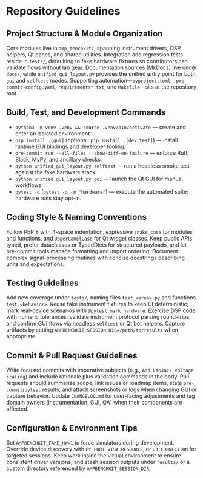 # Repository Guidelines

## Project Structure & Module Organization
Core modules live in `amp_benchkit/`, spanning instrument drivers, DSP helpers, Qt panes, and shared utilities. Integration and regression tests reside in `tests/`, defaulting to fake hardware fixtures so contributors can validate flows without lab gear. Documentation sources (MkDocs) live under `docs/`, while `unified_gui_layout.py` provides the unified entry point for both `gui` and `selftest` modes. Supporting automation—`pyproject.toml`, `.pre-commit-config.yaml`, `requirements*.txt`, and `Makefile`—sits at the repository root.

## Build, Test, and Development Commands
- `python3 -m venv .venv && source .venv/bin/activate` — create and enter an isolated environment.
- `pip install .[gui]` (optional: `pip install .[dev,test]`) — install runtime GUI bindings and developer tooling.
- `pre-commit run --all-files --show-diff-on-failure` — enforce Ruff, Black, MyPy, and ancillary checks.
- `python unified_gui_layout.py selftest` — run a headless smoke test against the fake hardware stack.
- `python unified_gui_layout.py gui` — launch the Qt GUI for manual workflows.
- `pytest -q` (`pytest -q -m "hardware"`) — execute the automated suite; hardware runs stay opt-in.

## Coding Style & Naming Conventions
Follow PEP 8 with 4-space indentation, expressive `snake_case` for modules and functions, and `UpperCamelCase` for Qt widget classes. Keep public APIs typed, prefer dataclasses or TypedDicts for structured payloads, and let pre-commit tools manage formatting and import ordering. Document complex signal-processing routines with concise docstrings describing units and expectations.

## Testing Guidelines
Add new coverage under `tests/`, naming files `test_<area>.py` and functions `test_<behavior>`. Reuse fake instrument fixtures to keep CI deterministic; mark real-device scenarios with `@pytest.mark.hardware`. Exercise DSP code with numeric tolerances, validate instrument protocol parsing round-trips, and confirm GUI flows via headless `selftest` or Qt bot helpers. Capture artifacts by setting `AMPBENCHKIT_SESSION_DIR=/path/to/results` when appropriate.

## Commit & Pull Request Guidelines
Write focused commits with imperative subjects (e.g., `Add LabJack voltage scaling`) and include rationale plus validation commands in the body. Pull requests should summarize scope, link issues or roadmap items, state `pre-commit`/`pytest` results, and attach screenshots or logs when changing GUI or capture behavior. Update `CHANGELOG.md` for user-facing adjustments and tag domain owners (instrumentation, GUI, QA) when their components are affected.

## Configuration & Environment Tips
Set `AMPBENCHKIT_FAKE_HW=1` to force simulators during development. Override device discovery with `FY_PORT`, `VISA_RESOURCE`, or `U3_CONNECTION` for targeted sessions. Keep work inside the virtual environment to ensure consistent driver versions, and stash session outputs under `results/` or a custom directory referenced by `AMPBENCHKIT_SESSION_DIR`.
